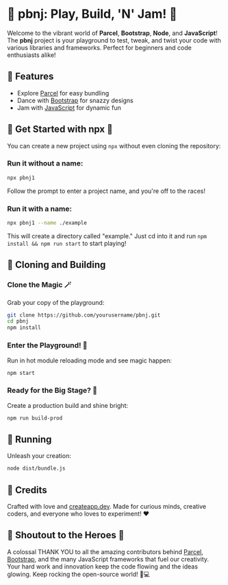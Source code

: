 # 🎉 pbnj: Play, Build, 'N' Jam! 🎉

Welcome to the vibrant world of **Parcel**, **Bootstrap**, **Node**, and **JavaScript**! The **pbnj** project is your playground to test, tweak, and twist your code with various libraries and frameworks. Perfect for beginners and code enthusiasts alike!

## 🎨 Features

- Explore [Parcel](https://parceljs.org/) for easy bundling
- Dance with [Bootstrap](https://getbootstrap.com/) for snazzy designs
- Jam with [JavaScript](https://www.javascript.com/) for dynamic fun

## 🎈 Get Started with npx 🎈

You can create a new project using `npx` without even cloning the repository:

### Run it without a name:

```sh
npx pbnj1
```

Follow the prompt to enter a project name, and you're off to the races!

### Run it with a name:

```sh
npx pbnj1 --name ./example
```

This will create a directory called "example." Just cd into it and run `npm install && npm run start` to start playing!

## 🧩 Cloning and Building

### Clone the Magic 🪄

Grab your copy of the playground:

```sh
git clone https://github.com/yourusername/pbnj.git
cd pbnj
npm install
```

### Enter the Playground! 🎢

Run in hot module reloading mode and see magic happen:

```sh
npm start
```

### Ready for the Big Stage? 🌟

Create a production build and shine bright:

```sh
npm run build-prod
```

## 🏃 Running

Unleash your creation:

```sh
node dist/bundle.js
```

## 🎁 Credits

Crafted with love and [createapp.dev](https://createapp.dev/). Made for curious minds, creative coders, and everyone who loves to experiment! ❤

## 🎤 Shoutout to the Heroes 🎤

A colossal THANK YOU to all the amazing contributors behind [Parcel](https://parceljs.org/), [Bootstrap](https://getbootstrap.com/), and the many JavaScript frameworks that fuel our creativity. Your hard work and innovation keep the code flowing and the ideas glowing. Keep rocking the open-source world! 🚀💻
